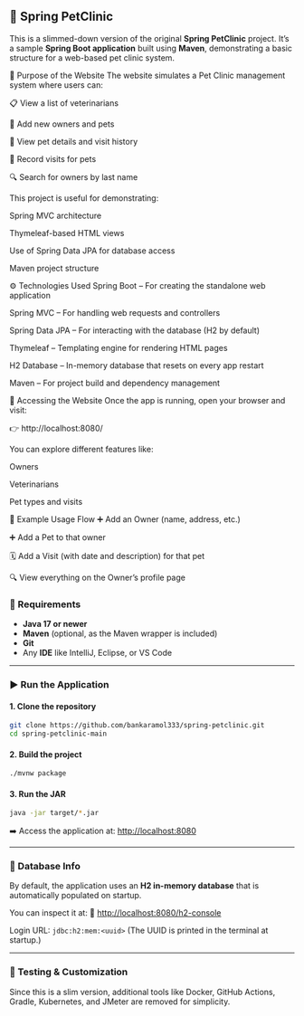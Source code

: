 

## 🐾 Spring PetClinic 

This is a slimmed-down version of the original **Spring PetClinic** project. It’s a sample **Spring Boot application** built using **Maven**, demonstrating a basic structure for a web-based pet clinic system.

🧩 Purpose of the Website
The website simulates a Pet Clinic management system where users can:

📋 View a list of veterinarians

👤 Add new owners and pets

🐾 View pet details and visit history

📆 Record visits for pets

🔍 Search for owners by last name

This project is useful for demonstrating:

Spring MVC architecture

Thymeleaf-based HTML views

Use of Spring Data JPA for database access

Maven project structure

⚙️ Technologies Used
Spring Boot – For creating the standalone web application

Spring MVC – For handling web requests and controllers

Spring Data JPA – For interacting with the database (H2 by default)

Thymeleaf – Templating engine for rendering HTML pages

H2 Database – In-memory database that resets on every app restart

Maven – For project build and dependency management

🔗 Accessing the Website
Once the app is running, open your browser and visit:

👉 http://localhost:8080/

You can explore different features like:

Owners

Veterinarians

Pet types and visits

🧪 Example Usage Flow
➕ Add an Owner (name, address, etc.)

➕ Add a Pet to that owner

🗓️ Add a Visit (with date and description) for that pet

🔍 View everything on the Owner’s profile page




### 🔧 Requirements

* **Java 17 or newer**
* **Maven** (optional, as the Maven wrapper is included)
* **Git**
* Any **IDE** like IntelliJ, Eclipse, or VS Code

---

### ▶️ Run the Application

#### 1. Clone the repository

```bash
git clone https://github.com/bankaramol333/spring-petclinic.git
cd spring-petclinic-main
```

#### 2. Build the project

```bash
./mvnw package
```

#### 3. Run the JAR

```bash
java -jar target/*.jar
```

➡️ Access the application at: [http://localhost:8080](http://localhost:8080)

---

### 💾 Database Info

By default, the application uses an **H2 in-memory database** that is automatically populated on startup.

You can inspect it at:
🔗 [http://localhost:8080/h2-console](http://localhost:8080/h2-console)

Login URL: `jdbc:h2:mem:<uuid>`
(The UUID is printed in the terminal at startup.)

---

### 🧪 Testing & Customization

Since this is a slim version, additional tools like Docker, GitHub Actions, Gradle, Kubernetes, and JMeter are removed for simplicity.


